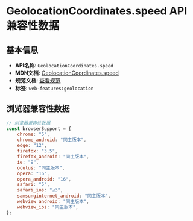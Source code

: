 # GeolocationCoordinates.speed API 兼容性数据

## 基本信息

- **API名称**: `GeolocationCoordinates.speed`
- **MDN文档**: [GeolocationCoordinates.speed](https://developer.mozilla.org/docs/Web/API/GeolocationCoordinates/speed)
- **规范文档**: [查看规范](https://w3c.github.io/geolocation/#speed-attribute)
- **标签**: `web-features:geolocation`

## 浏览器兼容性数据

```javascript
// 浏览器兼容性数据
const browserSupport = {
    chrome: "5",
    chrome_android: "同主版本",
    edge: "12",
    firefox: "3.5",
    firefox_android: "同主版本",
    ie: "9",
    oculus: "同主版本",
    opera: "16",
    opera_android: "16",
    safari: "5",
    safari_ios: "≤3",
    samsunginternet_android: "同主版本",
    webview_android: "同主版本",
    webview_ios: "同主版本",
};

```

